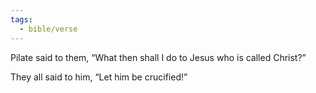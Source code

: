 ```yaml
---
tags:
  - bible/verse
---
```

Pilate said to them, “What then shall I do to Jesus who is called Christ?”

They all said to him, “Let him be crucified!”